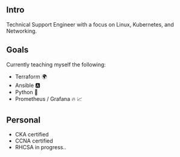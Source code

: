 ## Intro
Technical Support Engineer with a focus on Linux, Kubernetes, and Networking. 

## Goals
Currently teaching myself the following:

- Terraform 🌍
- Ansible 🅰️
- Python 🐍
- Prometheus / Grafana 🔥 📈

## Personal
- CKA certified
- CCNA certified
- RHCSA in progress.. 
